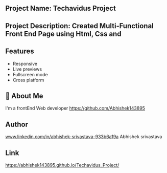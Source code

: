 ## Project Name: Techavidus Project

## Project Description: Created Multi-Functional Front End Page using Html, Css and 


## Features
- Responsive
- Live previews
- Fullscreen mode
- Cross platform


## 🚀 About Me
I'm a frontEnd Web developer
https://github.com/Abhishek143895


## Author
www.linkedin.com/in/abhishek-srivastava-933b6a19a
Abhishek srivastava


## Link
 https://abhishek143895.github.io/Techavidus_Project/
